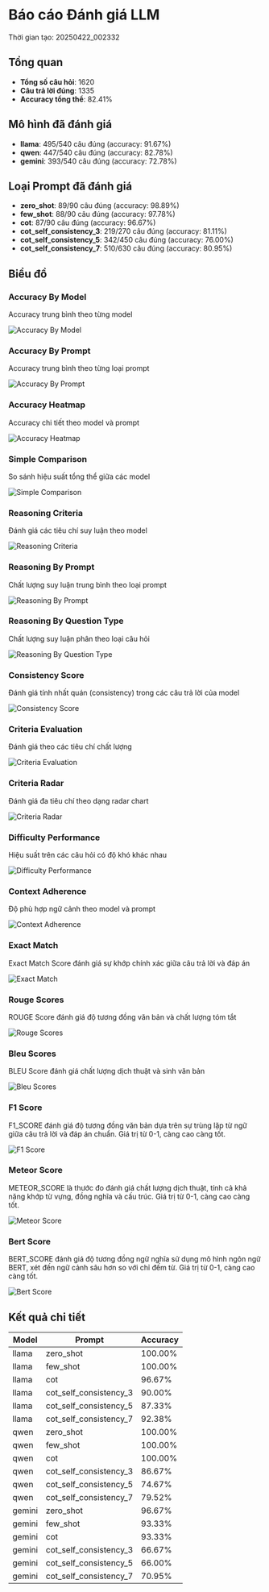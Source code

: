 # Báo cáo Đánh giá LLM

Thời gian tạo: 20250422_002332

## Tổng quan

- **Tổng số câu hỏi**: 1620
- **Câu trả lời đúng**: 1335
- **Accuracy tổng thể**: 82.41%

## Mô hình đã đánh giá

- **llama**: 495/540 câu đúng (accuracy: 91.67%)
- **qwen**: 447/540 câu đúng (accuracy: 82.78%)
- **gemini**: 393/540 câu đúng (accuracy: 72.78%)

## Loại Prompt đã đánh giá

- **zero_shot**: 89/90 câu đúng (accuracy: 98.89%)
- **few_shot**: 88/90 câu đúng (accuracy: 97.78%)
- **cot**: 87/90 câu đúng (accuracy: 96.67%)
- **cot_self_consistency_3**: 219/270 câu đúng (accuracy: 81.11%)
- **cot_self_consistency_5**: 342/450 câu đúng (accuracy: 76.00%)
- **cot_self_consistency_7**: 510/630 câu đúng (accuracy: 80.95%)

## Biểu đồ

### Accuracy By Model

Accuracy trung bình theo từng model

![Accuracy By Model](..\plots\accuracy_by_model_20250422_002332.png)

### Accuracy By Prompt

Accuracy trung bình theo từng loại prompt

![Accuracy By Prompt](..\plots\accuracy_by_prompt_20250422_002332.png)

### Accuracy Heatmap

Accuracy chi tiết theo model và prompt

![Accuracy Heatmap](..\plots\accuracy_heatmap_20250422_002332.png)

### Simple Comparison

So sánh hiệu suất tổng thể giữa các model

![Simple Comparison](..\plots\model_comparison_20250422_002332.png)

### Reasoning Criteria

Đánh giá các tiêu chí suy luận theo model

![Reasoning Criteria](..\plots\đánh_giá_tiêu_chí_20250422_002332.png)

### Reasoning By Prompt

Chất lượng suy luận trung bình theo loại prompt

![Reasoning By Prompt](..\plots\reasoning_theo_prompt_20250422_002332.png)

### Reasoning By Question Type

Chất lượng suy luận phân theo loại câu hỏi

![Reasoning By Question Type](..\plots\reasoning_by_question_type_20250422_002332.png)

### Consistency Score

Đánh giá tính nhất quán (consistency) trong các câu trả lời của model

![Consistency Score](..\plots\consistency_score_20250422_002332.png)

### Criteria Evaluation

Đánh giá theo các tiêu chí chất lượng

![Criteria Evaluation](..\plots\đánh_giá_tiêu_chí_20250422_002332.png)

### Criteria Radar

Đánh giá đa tiêu chí theo dạng radar chart

![Criteria Radar](..\plots\biểu_đồ_radar_tiêu_chí_20250422_002332.png)

### Difficulty Performance

Hiệu suất trên các câu hỏi có độ khó khác nhau

![Difficulty Performance](..\plots\performance_by_difficulty_20250422_002332.png)

### Context Adherence

Độ phù hợp ngữ cảnh theo model và prompt

![Context Adherence](..\plots\đánh_giá_độ_phù_hợp_ngữ_cảnh_20250422_002332.png)

### Exact Match

Exact Match Score đánh giá sự khớp chính xác giữa câu trả lời và đáp án

![Exact Match](..\plots\exact_match_score_20250422_002332.png)

### Rouge Scores

ROUGE Score đánh giá độ tương đồng văn bản và chất lượng tóm tắt

![Rouge Scores](..\plots\rouge_scores_20250422_002332.png)

### Bleu Scores

BLEU Score đánh giá chất lượng dịch thuật và sinh văn bản

![Bleu Scores](..\plots\bleu_scores_20250422_002332.png)

### F1 Score

F1_SCORE đánh giá độ tương đồng văn bản dựa trên sự trùng lặp từ ngữ giữa câu trả lời và đáp án chuẩn. Giá trị từ 0-1, càng cao càng tốt.

![F1 Score](..\plots\f1_score_20250422_002332.png)

### Meteor Score

METEOR_SCORE là thước đo đánh giá chất lượng dịch thuật, tính cả khả năng khớp từ vựng, đồng nghĩa và cấu trúc. Giá trị từ 0-1, càng cao càng tốt.

![Meteor Score](..\plots\meteor_score_20250422_002332.png)

### Bert Score

BERT_SCORE đánh giá độ tương đồng ngữ nghĩa sử dụng mô hình ngôn ngữ BERT, xét đến ngữ cảnh sâu hơn so với chỉ đếm từ. Giá trị từ 0-1, càng cao càng tốt.

![Bert Score](..\plots\bert_score_20250422_002332.png)


## Kết quả chi tiết

| Model | Prompt | Accuracy |
| --- | --- | --- |
| llama | zero_shot | 100.00% |
| llama | few_shot | 100.00% |
| llama | cot | 96.67% |
| llama | cot_self_consistency_3 | 90.00% |
| llama | cot_self_consistency_5 | 87.33% |
| llama | cot_self_consistency_7 | 92.38% |
| qwen | zero_shot | 100.00% |
| qwen | few_shot | 100.00% |
| qwen | cot | 100.00% |
| qwen | cot_self_consistency_3 | 86.67% |
| qwen | cot_self_consistency_5 | 74.67% |
| qwen | cot_self_consistency_7 | 79.52% |
| gemini | zero_shot | 96.67% |
| gemini | few_shot | 93.33% |
| gemini | cot | 93.33% |
| gemini | cot_self_consistency_3 | 66.67% |
| gemini | cot_self_consistency_5 | 66.00% |
| gemini | cot_self_consistency_7 | 70.95% |
